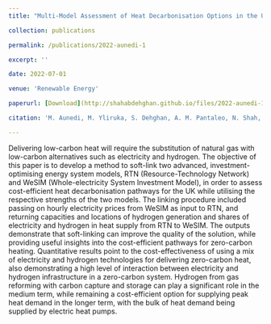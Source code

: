 ```yaml
---
title: "Multi-Model Assessment of Heat Decarbonisation Options in the UK Using Electricity and Hydrogen"

collection: publications

permalink: /publications/2022-aunedi-1

excerpt: ''

date: 2022-07-01

venue: 'Renewable Energy'

paperurl: [Download](http://shahabdehghan.github.io/files/2022-aunedi-1.pdf)

citation: 'M. Aunedi, M. Yliruka, S. Dehghan, A. M. Pantaleo, N. Shah, and G. Strbac, &quot;Multi-Model Assessment of Heat Decarbonisation Options in the UK Using Electricity and Hydrogen,&quot; <i>Renewable Energy</i>, vol. 194, pp. 1261-1276, July 2022.'

---
```


Delivering low-carbon heat will require the substitution of natural gas with low-carbon alternatives such as electricity and hydrogen. The objective of this paper is to develop a method to soft-link two advanced, investment-optimising energy system models, RTN (Resource-Technology Network) and WeSIM (Whole-electricity System Investment Model), in order to assess cost-efficient heat decarbonisation pathways for the UK while utilising the respective strengths of the two models. The linking procedure included passing on hourly electricity prices from WeSIM as input to RTN, and returning capacities and locations of hydrogen generation and shares of electricity and hydrogen in heat supply from RTN to WeSIM. The outputs demonstrate that soft-linking can improve the quality of the solution, while providing useful insights into the cost-efficient pathways for zero-carbon heating. Quantitative results point to the cost-effectiveness of using a mix of electricity and hydrogen technologies for delivering zero-carbon heat, also demonstrating a high level of interaction between electricity and hydrogen infrastructure in a zero-carbon system. Hydrogen from gas reforming with carbon capture and storage can play a significant role in the medium term, while remaining a cost-efficient option for supplying peak heat demand in the longer term, with the bulk of heat demand being supplied by electric heat pumps.
